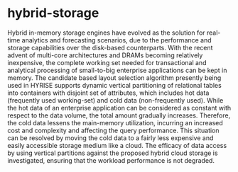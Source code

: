 hybrid-storage
==============
Hybrid in-memory storage engines have evolved as the solution for real-time analytics and forecasting scenarios, due to the performance and storage capabilities over the disk-based counterparts. With the recent advent of multi-core architectures and DRAMs becoming relatively inexpensive, the complete working set needed for transactional and analytical processing of small-to-big enterprise applications can be kept in memory. The candidate based layout selection algorithm presently being used in HYRISE supports dynamic vertical partitioning of relational tables into containers with disjoint set of attributes, which includes hot data (frequently used working-set) and cold data (non-frequently used). While the hot data of an enterprise application can be considered as constant with respect to the data volume, the total amount gradually increases. Therefore, the cold data lessens the main-memory utilization, incurring an increased cost and complexity and affecting the query performance. 
This situation can be resolved by moving the cold data to a fairly less expensive and easily accessible storage medium like a cloud.  The efficacy of data access by using vertical partitions against the proposed hybrid cloud storage is investigated, ensuring that the workload performance is not degraded.
